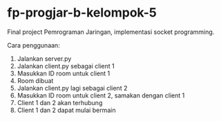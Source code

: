 # fp-progjar-b-kelompok-5
Final project Pemrograman Jaringan, implementasi socket programming.

Cara penggunaan:
1. Jalankan server.py
2. Jalankan client.py sebagai client 1
3. Masukkan ID room untuk client 1
4. Room dibuat
5. Jalankan client.py lagi sebagai client 2
6. Masukkan ID room untuk client 2, samakan dengan client 1
7. Client 1 dan 2 akan terhubung
8. Client 1 dan 2 dapat mulai bermain
